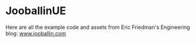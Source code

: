 # JooballinUE

Here are all the example code and assets from Eric Friedman's Engineering blog: www.jooballin.com
